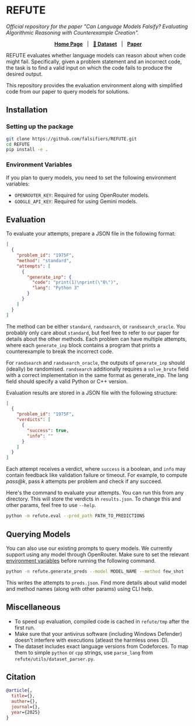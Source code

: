 # REFUTE

_Official repository for the paper "Can Language Models Falsify? Evaluating Algorithmic Reasoning with Counterexample
Creation"._
<p align="center">
    <a href="https://falsifiers.github.io/"><strong>Home Page</strong></a> &nbsp;&nbsp;|&nbsp;&nbsp;
    <a href="https://huggingface.co/datasets/bethgelab/REFUTE"><strong>🤗 Dataset</strong></a> &nbsp;&nbsp;|&nbsp;&nbsp;
    <a href="https://arxiv.org/abs/"><strong>Paper</strong></a>
</p>

REFUTE evaluates whether language models can reason about when code might fail.
Specifically, given a problem statement and an incorrect code, the task is to find a valid input on which the code fails
to produce the desired output.

This repository provides the evaluation environment along with simplified code from our paper to query models for
solutions.

## Installation

### Setting up the package

```bash
git clone https://github.com/falsifiers/REFUTE.git
cd REFUTE
pip install -e .
```

### Environment Variables

If you plan to query models, you need to set the following environment variables:

- `OPENROUTER_KEY`: Required for using OpenRouter models.
- `GOOGLE_API_KEY`: Required for using Gemini models.

## Evaluation

To evaluate your attempts, prepare a JSON file in the following format:

```json
[
  {
    "problem_id": "1975F",
    "method": "standard",
    "attempts": [
      {
        "generate_inp": {
          "code": "print(1)\nprint(\"0\")",
          "lang": "Python 3"
        }
      }
    ]
  }
]
```

The method can be either `standard`, `randsearch`, or `randsearch_oracle`. You probably only care about `standard`,
but feel free to refer to our paper for details about the other methods. Each problem can have multiple attempts, where
each `generate_inp` block contains a program that prints a counterexample to break the incorrect code.

For `randsearch` and `randsearch_oracle`, the outputs of `generate_inp` should (ideally) be randomised. `randsearch`
additionally requires a `solve_brute` field with a correct implementation in the same format as generate_inp. The lang
field should specify a valid Python or C++ version.

Evaluation results are stored in a JSON file with the following structure:

```json
[
  {
    "problem_id": "1975F",
    "verdicts": [
      {
        "success": true,
        "info": ""
      }
    ]
  }
]

```

Each attempt receives a verdict, where `success` is a boolean, and `info` may contain feedback like validation failure
or timeout. For example, to compute _pass@k_, pass _k_ attempts per problem and check if any succeed.

Here's the command to evaluate your attempts. You can run this from any directory. This will store the verdicts in
`results.json`. To change this and other params, feel free to use `--help`.

```bash
python -m refute.eval --pred_path PATH_TO_PREDICTIONS
```

## Querying Models

You can also use our existing prompts to query models. We currently support using any model through OpenRouter.
Make sure to set the relevant [environment variables](#environment-variables) before running the following command.

```bash
python -m refute.generate_preds --model MODEL_NAME --method few_shot
```

This writes the attempts to `preds.json`. Find more details about valid model and method names (along with other params)
using CLI help.

## Miscellaneous

- To speed up evaluation, compiled code is cached in `refute/tmp` after the first run.
- Make sure that your antivirus software (including Windows Defender) doesn't interfere with executions (atleast the
  harmless ones :D).
- The dataset includes exact language versions from Codeforces. To map them to simple `python` or `cpp` strings, use
  `parse_lang` from `refute/utils/dataset_parser.py`.

## Citation

```bibtex
@article{,
  title={},
  author={},
  journal={},
  year={2025}
}
```

[//]: # (- Explain flags)

[//]: # (- Mention ./tmp gets created)

[//]: # (- Mention .env file)

[//]: # (- Mention anti-virus?)

[//]: # (- Mention language parser from utils?)

[//]: # (- List of supported models for generation &#40;or actually mention that anything from openrouter is allowed&#41;)